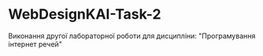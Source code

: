 # WebDesignKAI-Task-2
Виконання другої лабораторної роботи для дисципліни: "Програмування інтернет речей"

